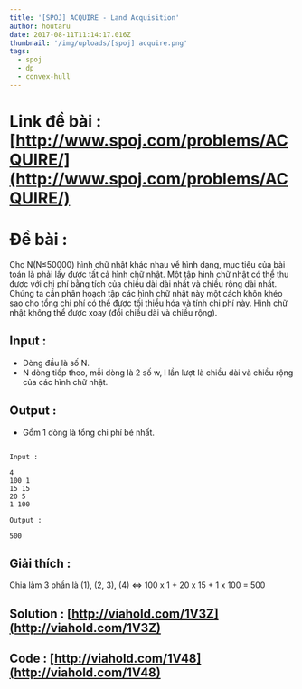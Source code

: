 ```yaml
---
title: '[SPOJ] ACQUIRE - Land Acquisition'
author: houtaru
date: 2017-08-11T11:14:17.016Z
thumbnail: '/img/uploads/[spoj] acquire.png'
tags:
  - spoj
  - dp
  - convex-hull
---
```

# Link đề bài : [http://www.spoj.com/problems/ACQUIRE/](http://www.spoj.com/problems/ACQUIRE/)

# Đề bài :

Cho N(N≤50000) hình chữ nhật khác nhau về hình dạng, mục tiêu của bài toán là phải lấy được tất cả hình chữ nhật. Một tập hình chữ nhật có thể thu được với chi phí bằng tích của chiều dài dài nhất và chiều rộng dài nhất. Chúng ta cần phân hoạch tập các hình chữ nhật này một cách khôn khéo sao cho tổng chi phí có thể được tối thiểu hóa và tính chi phí này. Hình chữ nhật không thể được xoay (đổi chiều dài và chiều rộng).

## Input :

- Dòng đầu là số N.
- N dòng tiếp theo, mỗi dòng là 2 số w, l lần lượt là chiều dài và chiều rộng của các hình chữ nhật.

## Output :

- Gồm 1 dòng là tổng chi phí bé nhất.

```

Input :

4
100 1
15 15
20 5
1 100

Output :

500

```

## Giải thích : 

Chia làm 3 phần là (1), (2, 3), (4) <=> 100 x 1 + 20 x 15 + 1 x 100 = 500

## Solution : [http://viahold.com/1V3Z](http://viahold.com/1V3Z)

## Code : [http://viahold.com/1V48](http://viahold.com/1V48)

